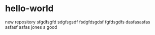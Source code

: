 # hello-world
new repository
sfgdfsgfd
sdgfsgsdf
fsdgfdsgdsf
fgfdsgdfs
dasfasasfas
asfasf
asfas
jones s good
